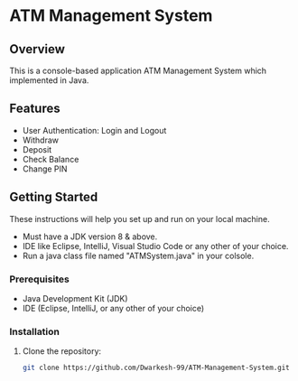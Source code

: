 # ATM Management System

## Overview

This is a console-based application ATM Management System which implemented in Java.

## Features

- User Authentication: Login and Logout
- Withdraw
- Deposit
- Check Balance
- Change PIN

## Getting Started

These instructions will help you set up and run on your local machine.
- Must have a JDK version 8 & above.
- IDE like Eclipse, IntelliJ, Visual Studio Code or any other of your choice.
- Run a java class file named "ATMSystem.java" in your colsole.

### Prerequisites

- Java Development Kit (JDK)
- IDE (Eclipse, IntelliJ, or any other of your choice)

### Installation

1. Clone the repository:

   ```bash
   git clone https://github.com/Dwarkesh-99/ATM-Management-System.git
